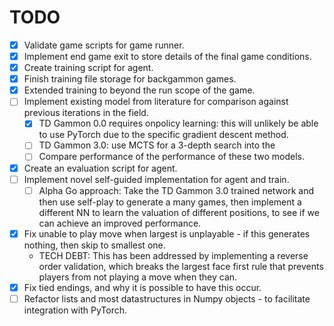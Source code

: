 # TODO
- [X] Validate game scripts for game runner.
- [X] Implement end game exit to store details of the final game conditions.
- [X] Create training script for agent.
- [X] Finish training file storage for backgammon games.
- [X] Extended training to beyond the run scope of the game.
- [ ] Implement existing model from literature for comparison against previous iterations in the field.
    - [X] TD Gammon 0.0 requires onpolicy learning: this will unlikely be able to use PyTorch due to the specific gradient descent method.
    - [ ] TD Gammon 3.0: use MCTS for a 3-depth search into the 
    - [ ] Compare performance of the performance of these two models.
- [X] Create an evaluation script for agent.
- [ ] Implement novel self-guided implementation for agent and train.
    - [ ] Alpha Go approach: Take the TD Gammon 3.0 trained network and then use self-play to generate a many games, then implement a different NN to learn the valuation of different positions, to see if we can achieve an improved performance.
- [X] Fix unable to play move when largest is unplayable - if this generates nothing, then skip to smallest one.
    - TECH DEBT: This has been addressed by implementing a reverse order validation, which breaks the largest face first rule that prevents players from not playing a move when they can. 
- [X] Fix tied endings, and why it is possible to have this occur.
- [ ] Refactor lists and most datastructures in Numpy objects - to facilitate integration with PyTorch.